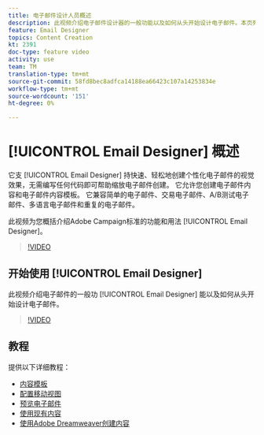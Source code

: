 ```yaml
---
title: 电子邮件设计人员概述
description: 此视频介绍电子邮件设计器的一般功能以及如何从头开始设计电子邮件。本页列表了Adobe Campaign电子邮件设计器的所有可用功能视频
feature: Email Designer
topics: Content Creation
kt: 2391
doc-type: feature video
activity: use
team: TM
translation-type: tm+mt
source-git-commit: 58fd8bec8adfca14188ea66423c107a14253834e
workflow-type: tm+mt
source-wordcount: '151'
ht-degree: 0%

---
```



# [!UICONTROL Email Designer] 概述

它支 [!UICONTROL Email Designer] 持快速、轻松地创建个性化电子邮件的视觉效果，无需编写任何代码即可帮助缩放电子邮件创建。 它允许您创建电子邮件内容和电子邮件内容模板。 它兼容简单的电子邮件、交易电子邮件、A/B测试电子邮件、多语言电子邮件和重复的电子邮件。

此视频为您概括介绍Adobe Campaign标准的功能和用法 [!UICONTROL Email Designer]。

>[!VIDEO](https://video.tv.adobe.com/v/22771?quality=12)

## 开始使用 [!UICONTROL Email Designer]

此视频介绍电子邮件的一般功 [!UICONTROL Email Designer] 能以及如何从头开始设计电子邮件。

>[!VIDEO](https://video.tv.adobe.com/v/25912?quality=12)

## 教程

提供以下详细教程：

* [内容模板](/help/designing-content/email-designer/email-content-templates.md)
* [配置移动视图](/help/designing-content/email-designer/configure-the-mobile-view.md)
* [预览电子邮件](/help/designing-content/email-designer/preview-your-email.md)
* [使用现有内容](/help/designing-content/email-designer/working-with-existing-content.md)
* [使用Adobe Dreamweaver创建内容](/help/designing-content/email-designer/dreamweaver-integration.md)
